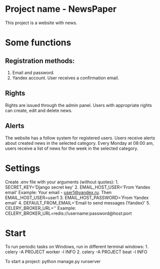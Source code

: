 # Project name - NewsPaper
This project is a website with news.

# Some functions
## Registration methods:
  1. Email and password.
  2. Yandex account.
  User receives a confirmation email.

## Rights
  Rights are issued through the admin panel.
  Users with appropriate rights can create, edit and delete news.
  
## Alerts
  The website has a follow system for registered users.
  Users receive alerts about created news in the selected category.
  Every Monday at 08:00 am, users receive a list of news for the week in the selected category.
  
# Settings
  Create .env file with your arguments (without quotes):
    1. SECRET_KEY='Django secret key'
    2. EMAIL_HOST_USER='From Yandex email'
      Example: Your email - user1@yandex.ru. Then EMAIL_HOST_USER=user1
    3. EMAIL_HOST_PASSWORD='From Yandex email'
    4. DEFAULT_FROM_EMAIL='Email to send messages (Yandex)'
    5. CELERY_BROKER_URL=''
      Example: CELERY_BROKER_URL=redis://username:password@host:port
      
# Start
  To run periodic tasks on Windows, run in different terminal windows:
    1. celery -A PROJECT worker -l INFO
    2. celery -A PROJECT beat -l INFO
    
  To start a project: python manage.py runserver
